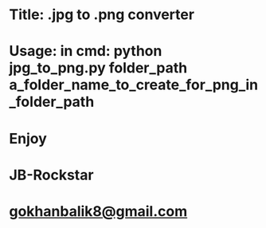 # Title: .jpg to .png converter
# Usage: in cmd: python jpg_to_png.py folder_path a_folder_name_to_create_for_png_in_folder_path
# Enjoy
#
# JB-Rockstar
# gokhanbalik8@gmail.com
